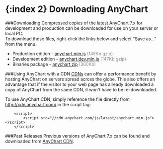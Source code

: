 {:index 2}
Downloading AnyChart
====================
  
###Downloading
Compressed copies of the latest AnyChart 7.x for development and production can be downloaded for use on your server or local PC.  
To download these files, right-click the links below and select "Save as..." from the menu.
* Production edition - [anychart.min.js](http://cdn.anychart.com/js/7.1.0/anychart.min.js) <span style="color:#898989;">(145Kb gzip)</span>
* Development edition - [anychart.dev.min.js](http://cdn.anychart.com/js/7.1.0/anychart.dev.min.js) <span style="color:#898989;">(147Kb gzip)</span>  
* Binaries package - [anychart.zip](http://cdn.anychart.com/zip/7.1.0/anychart.zip) <span style="color:#898989;">(360Kb)</span>  


###Using AnyChart with a CDN
<a href="http://en.wikipedia.org/wiki/Content\_delivery\_network" target="_blank">CDNs</a> can offer a performance benefit by hosting AnyChart on servers spread across the globe.
This also offers an advantage that if the visitor to your web page has already downloaded a copy of AnyChart from the same CDN,
it won't have to be re-downloaded.  
  
 
To use AnyChart CDN, simply reference the file directly from http://cdn.anychart.com/ in the script tag:
```
    <script>
        <script src="//cdn.anychart.com/js/latest/anychart.min.js"></script>
    </script>
```
<!--
### Differences between production and developers editions
--> 

<!--
### Binaries package content
-->  
  
<!--
###Custom build of AnyChart
Using <a href="build.anychart.com">AnyChart Build Server</a>, you can create your custom build of AnyChart 7.x.<br>
Build Server provides a simple web interface where you can choose which charts types and features you want to include.<br>
You can read more about Build Server and custom builds in the <a href="./Environment/Build_Server">Build Server</a> documentation section.
-->
  
  

###Past Releases
Previous versions of AnyChart 7.x can be found and downloaded from <a href="http://cdn.anychart.com/" target="_blank">AnyChart CDN</a>.




